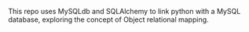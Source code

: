 This repo uses MySQLdb and SQLAlchemy to link python with a MySQL database, exploring the concept of Object relational mapping.
